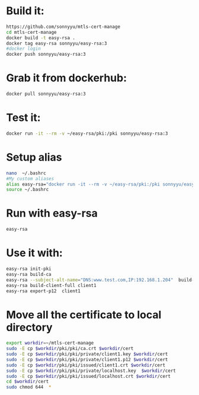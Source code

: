 # Build it:
```bash
https://github.com/sonnyyu/mtls-cert-manage
cd mtls-cert-manage
docker build -t easy-rsa .
docker tag easy-rsa sonnyyu/easy-rsa:3
#docker login
docker push sonnyyu/easy-rsa:3
```
# Grab it from dockerhub:
```bash
docker pull sonnyyu/easy-rsa:3
```
# Test it:
```bash
docker run -it --rm -v ~/easy-rsa/pki:/pki sonnyyu/easy-rsa:3
```
# Setup alias
```bash
nano  ~/.bashrc
#My custom aliases
alias easy-rsa="docker run -it --rm -v ~/easy-rsa/pki:/pki sonnyyu/easy-rsa:3"
source ~/.bashrc 
```
# Run with easy-rsa
```bash
easy-rsa
```
# Use it with:
```bash
easy-rsa init-pki
easy-rsa build-ca
easy-rsa --subject-alt-name="DNS:www.test.com,IP:192.168.1.204"  build-server-full localhost nopass
easy-rsa build-client-full client1 
easy-rsa export-p12  client1
```
# Move all the certificate to local directory
```bash
export workdir=~/mtls-cert-manage
sudo -E cp $workdir/pki/pki/ca.crt $workdir/cert 
sudo -E cp $workdir/pki/pki/private/client1.key $workdir/cert
sudo -E cp $workdir/pki/pki/private/client1.p12 $workdir/cert
sudo -E cp $workdir/pki/pki/issued/client1.crt $workdir/cert
sudo -E cp $workdir/pki/pki/private/localhost.key  $workdir/cert
sudo -E cp $workdir/pki/pki/issued/localhost.crt $workdir/cert
cd $workdir/cert
sudo chmod 644  *
```


